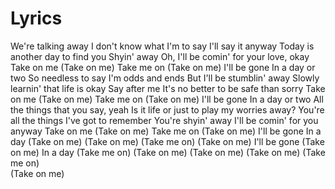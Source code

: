 # Lyrics
We're talking away
I don't know what I'm to say
I'll say it anyway
Today is another day to find you
Shyin' away
Oh, I'll be comin' for your love, okay
Take on me
(Take on me)
Take me on
(Take on me)
I'll be gone
In a day or two
So needless to say
I'm odds and ends
But I'll be stumblin' away
Slowly learnin' that life is okay
Say after me
It's no better to be safe than sorry
Take on me
(Take on me)
Take me on
(Take on me)
I'll be gone
In a day or two
All the things that you say, yeah
Is it life or just to play my worries away?
You're all the things I've got to remember
You're shyin' away
I'll be comin' for you anyway
Take on me
(Take on me)
Take me on
(Take on me)
I'll be gone
In a day
(Take on me)
(Take on me)
(Take me on)
(Take on me)
I'll be gone
(Take on me)
In a day
(Take me on)
(Take on me)
(Take on me)
(Take on me)
(Take me on)\
(Take on me)
